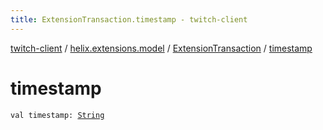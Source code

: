 ```yaml
---
title: ExtensionTransaction.timestamp - twitch-client
---
```


[twitch-client](../../index.html) / [helix.extensions.model](../index.html) / [ExtensionTransaction](index.html) / [timestamp](./timestamp.html)

# timestamp

`val timestamp: `[`String`](https://kotlinlang.org/api/latest/jvm/stdlib/kotlin/-string/index.html)